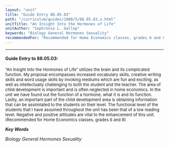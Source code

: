 ```yaml
---
layout: "unit"
title: "Guide Entry 88.05.03"
path: "/curriculum/guides/1988/5/88.05.03.x.html"
unitTitle: "An Insight Into the Hormones of Life"
unitAuthor: "Sophronia L. Gallop"
keywords: "Biology General Hormones Sexuality"
recommendedFor: "Recommended for Home Economics classes, grades 6 and 8"
---
```

<body>
<hr/>
 <h4>
  Guide Entry to 88.05.03:
 </h4>
 <font size="-1">
  <dl>
   <dt>
    “An Insight Into the Hormones of Life” utilizes the brain and its complicated function. My proposal encompasses increased vocabulary skills, creative writing skills and word usage skills by invoking mediums which are fun and exciting, as well as intellectually challenging to both the student and the teacher. The area of child development is important and is often neglected in home economics. In the unit we have found out the function of a hormone, what it is and its function. Lastly, an important part of the child development area is obtaining information that can be assimilated to the students on their level. The functional level of the students that I have assumed throughout the unit has been that of a low reading level. Negative and positive attitudes are vital to the enhancement of this unit.
    <dt>
     (Recommended for Home Economics classes, grades 6 and 8)
    </dt>
   </dt>
  </dl>
 </font>
 <p>
  <b>
   <i>
    Key Words
   </i>
  </b>
  <br/>
 </p>
 <p>
  <i>
   Biology General Hormones Sexuality
  </i>
 </p>

</body>